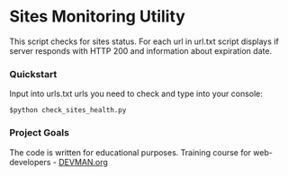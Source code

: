 # Sites Monitoring Utility

This script checks for sites status. For each url in url.txt script displays if server responds with HTTP 200 and information about expiration date.

### Quickstart
Input into urls.txt urls you need to check and type into your console:
```
$python check_sites_health.py
```

### Project Goals

The code is written for educational purposes. Training course for web-developers - [DEVMAN.org](https://devman.org)

